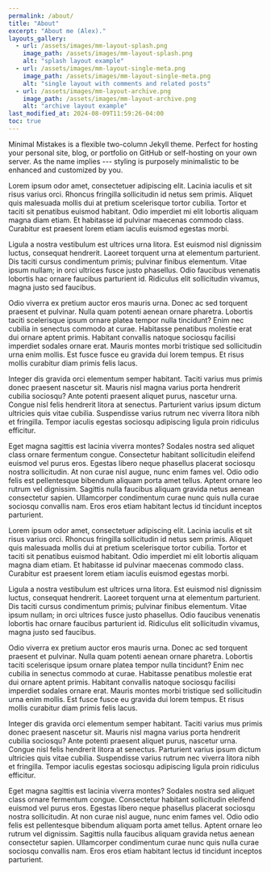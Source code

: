 ```yaml
---
permalink: /about/
title: "About"
excerpt: "About me (Alex)."
layouts_gallery:
  - url: /assets/images/mm-layout-splash.png
    image_path: /assets/images/mm-layout-splash.png
    alt: "splash layout example"
  - url: /assets/images/mm-layout-single-meta.png
    image_path: /assets/images/mm-layout-single-meta.png
    alt: "single layout with comments and related posts"
  - url: /assets/images/mm-layout-archive.png
    image_path: /assets/images/mm-layout-archive.png
    alt: "archive layout example"
last_modified_at: 2024-08-09T11:59:26-04:00
toc: true
---
```


Minimal Mistakes is a flexible two-column Jekyll theme. Perfect for hosting your personal site, blog, or portfolio on GitHub or self-hosting on your own server. As the name implies --- styling is purposely minimalistic to be enhanced and customized by you.

Lorem ipsum odor amet, consectetuer adipiscing elit. Lacinia iaculis et sit risus varius orci. Rhoncus fringilla sollicitudin id netus sem primis. Aliquet quis malesuada mollis dui at pretium scelerisque tortor cubilia. Tortor et taciti sit penatibus euismod habitant. Odio imperdiet mi elit lobortis aliquam magna diam etiam. Et habitasse id pulvinar maecenas commodo class. Curabitur est praesent lorem etiam iaculis euismod egestas morbi.

Ligula a nostra vestibulum est ultrices urna litora. Est euismod nisl dignissim luctus, consequat hendrerit. Laoreet torquent urna at elementum parturient. Dis taciti cursus condimentum primis; pulvinar finibus elementum. Vitae ipsum nullam; in orci ultrices fusce justo phasellus. Odio faucibus venenatis lobortis hac ornare faucibus parturient id. Ridiculus elit sollicitudin vivamus, magna justo sed faucibus.

Odio viverra ex pretium auctor eros mauris urna. Donec ac sed torquent praesent et pulvinar. Nulla quam potenti aenean ornare pharetra. Lobortis taciti scelerisque ipsum ornare platea tempor nulla tincidunt? Enim nec cubilia in senectus commodo at curae. Habitasse penatibus molestie erat dui ornare aptent primis. Habitant convallis natoque sociosqu facilisi imperdiet sodales ornare erat. Mauris montes morbi tristique sed sollicitudin urna enim mollis. Est fusce fusce eu gravida dui lorem tempus. Et risus mollis curabitur diam primis felis lacus.

Integer dis gravida orci elementum semper habitant. Taciti varius mus primis donec praesent nascetur sit. Mauris nisl magna varius porta hendrerit cubilia sociosqu? Ante potenti praesent aliquet purus, nascetur urna. Congue nisl felis hendrerit litora at senectus. Parturient varius ipsum dictum ultricies quis vitae cubilia. Suspendisse varius rutrum nec viverra litora nibh et fringilla. Tempor iaculis egestas sociosqu adipiscing ligula proin ridiculus efficitur.

Eget magna sagittis est lacinia viverra montes? Sodales nostra sed aliquet class ornare fermentum congue. Consectetur habitant sollicitudin eleifend euismod vel purus eros. Egestas libero neque phasellus placerat sociosqu nostra sollicitudin. At non curae nisl augue, nunc enim fames vel. Odio odio felis est pellentesque bibendum aliquam porta amet tellus. Aptent ornare leo rutrum vel dignissim. Sagittis nulla faucibus aliquam gravida netus aenean consectetur sapien. Ullamcorper condimentum curae nunc quis nulla curae sociosqu convallis nam. Eros eros etiam habitant lectus id tincidunt inceptos parturient.

Lorem ipsum odor amet, consectetuer adipiscing elit. Lacinia iaculis et sit risus varius orci. Rhoncus fringilla sollicitudin id netus sem primis. Aliquet quis malesuada mollis dui at pretium scelerisque tortor cubilia. Tortor et taciti sit penatibus euismod habitant. Odio imperdiet mi elit lobortis aliquam magna diam etiam. Et habitasse id pulvinar maecenas commodo class. Curabitur est praesent lorem etiam iaculis euismod egestas morbi.

Ligula a nostra vestibulum est ultrices urna litora. Est euismod nisl dignissim luctus, consequat hendrerit. Laoreet torquent urna at elementum parturient. Dis taciti cursus condimentum primis; pulvinar finibus elementum. Vitae ipsum nullam; in orci ultrices fusce justo phasellus. Odio faucibus venenatis lobortis hac ornare faucibus parturient id. Ridiculus elit sollicitudin vivamus, magna justo sed faucibus.

Odio viverra ex pretium auctor eros mauris urna. Donec ac sed torquent praesent et pulvinar. Nulla quam potenti aenean ornare pharetra. Lobortis taciti scelerisque ipsum ornare platea tempor nulla tincidunt? Enim nec cubilia in senectus commodo at curae. Habitasse penatibus molestie erat dui ornare aptent primis. Habitant convallis natoque sociosqu facilisi imperdiet sodales ornare erat. Mauris montes morbi tristique sed sollicitudin urna enim mollis. Est fusce fusce eu gravida dui lorem tempus. Et risus mollis curabitur diam primis felis lacus.

Integer dis gravida orci elementum semper habitant. Taciti varius mus primis donec praesent nascetur sit. Mauris nisl magna varius porta hendrerit cubilia sociosqu? Ante potenti praesent aliquet purus, nascetur urna. Congue nisl felis hendrerit litora at senectus. Parturient varius ipsum dictum ultricies quis vitae cubilia. Suspendisse varius rutrum nec viverra litora nibh et fringilla. Tempor iaculis egestas sociosqu adipiscing ligula proin ridiculus efficitur.

Eget magna sagittis est lacinia viverra montes? Sodales nostra sed aliquet class ornare fermentum congue. Consectetur habitant sollicitudin eleifend euismod vel purus eros. Egestas libero neque phasellus placerat sociosqu nostra sollicitudin. At non curae nisl augue, nunc enim fames vel. Odio odio felis est pellentesque bibendum aliquam porta amet tellus. Aptent ornare leo rutrum vel dignissim. Sagittis nulla faucibus aliquam gravida netus aenean consectetur sapien. Ullamcorper condimentum curae nunc quis nulla curae sociosqu convallis nam. Eros eros etiam habitant lectus id tincidunt inceptos parturient.
